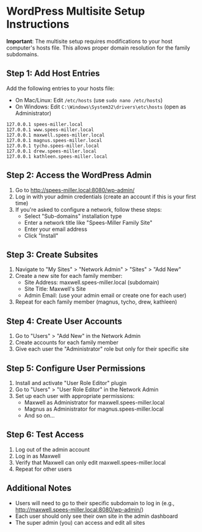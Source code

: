# WordPress Multisite Setup Instructions

**Important**: The multisite setup requires modifications to your host computer's hosts file. This allows proper domain resolution for the family subdomains.

## Step 1: Add Host Entries
Add the following entries to your hosts file:
- On Mac/Linux: Edit `/etc/hosts` (use `sudo nano /etc/hosts`)
- On Windows: Edit `C:\Windows\System32\drivers\etc\hosts` (open as Administrator)

```
127.0.0.1 spees-miller.local
127.0.0.1 www.spees-miller.local
127.0.0.1 maxwell.spees-miller.local
127.0.0.1 magnus.spees-miller.local
127.0.0.1 tycho.spees-miller.local
127.0.0.1 drew.spees-miller.local
127.0.0.1 kathleen.spees-miller.local
```

## Step 2: Access the WordPress Admin
1. Go to http://spees-miller.local:8080/wp-admin/
2. Log in with your admin credentials (create an account if this is your first time)
3. If you're asked to configure a network, follow these steps:
   - Select "Sub-domains" installation type
   - Enter a network title like "Spees-Miller Family Site"
   - Enter your email address
   - Click "Install"

## Step 3: Create Subsites
1. Navigate to "My Sites" > "Network Admin" > "Sites" > "Add New"
2. Create a new site for each family member:
   - Site Address: maxwell.spees-miller.local (subdomain)
   - Site Title: Maxwell's Site
   - Admin Email: (use your admin email or create one for each user)
3. Repeat for each family member (magnus, tycho, drew, kathleen)

## Step 4: Create User Accounts
1. Go to "Users" > "Add New" in the Network Admin
2. Create accounts for each family member
3. Give each user the "Administrator" role but only for their specific site

## Step 5: Configure User Permissions
1. Install and activate "User Role Editor" plugin
2. Go to "Users" > "User Role Editor" in the Network Admin
3. Set up each user with appropriate permissions:
   - Maxwell as Administrator for maxwell.spees-miller.local
   - Magnus as Administrator for magnus.spees-miller.local
   - And so on...

## Step 6: Test Access
1. Log out of the admin account
2. Log in as Maxwell
3. Verify that Maxwell can only edit maxwell.spees-miller.local
4. Repeat for other users

## Additional Notes
- Users will need to go to their specific subdomain to log in (e.g., http://maxwell.spees-miller.local:8080/wp-admin/)
- Each user should only see their own site in the admin dashboard
- The super admin (you) can access and edit all sites